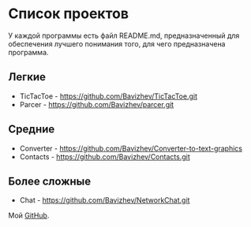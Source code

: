 # Список проектов

У каждой программы есть файл README.md, предназначенный для обеспечения лучшего понимания того, для чего предназначена программа.

## Легкие

- TicTacToe - https://github.com/Bavizhev/TicTacToe.git
- Parcer - https://github.com/Bavizhev/parcer.git

## Средние 

- Converter - https://github.com/Bavizhev/Converter-to-text-graphics
- Contacts - https://github.com/Bavizhev/Contacts.git

## Более сложные

- Chat - https://github.com/Bavizhev/NetworkChat.git

Мой [GitHub](https://github.com/Bavizhev).
